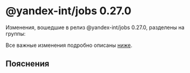 # @yandex-int/jobs 0.27.0

<!-- ЧЕЛОВЕЧЕСКОЕ ВСТУПЛЕНИЕ -->

Изменения, вошедшие в релиз @yandex-int/jobs 0.27.0, разделены на группы:

Все важные изменения подробно описаны [ниже](#Пояснения).

## Пояснения

